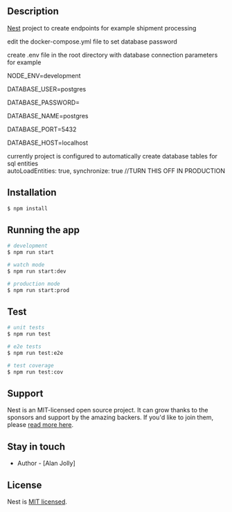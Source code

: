 
## Description

[Nest](https://github.com/nestjs/nest) project to create endpoints for example shipment processing

edit the docker-compose.yml file to set database password

create .env file in the root directory with database connection parameters for example 

NODE_ENV=development

DATABASE_USER=postgres

DATABASE_PASSWORD=<match pw in docker-compose.yml>
  
DATABASE_NAME=postgres
  
DATABASE_PORT=5432
  
DATABASE_HOST=localhost

currently project is configured to automatically create database tables for sql entities     
  autoLoadEntities: true,
  synchronize: true //TURN THIS OFF IN PRODUCTION

## Installation

```bash
$ npm install
```

## Running the app

```bash
# development
$ npm run start

# watch mode
$ npm run start:dev

# production mode
$ npm run start:prod
```

## Test

```bash
# unit tests
$ npm run test

# e2e tests
$ npm run test:e2e

# test coverage
$ npm run test:cov
```

## Support

Nest is an MIT-licensed open source project. It can grow thanks to the sponsors and support by the amazing backers. If you'd like to join them, please [read more here](https://docs.nestjs.com/support).

## Stay in touch

- Author - [Alan Jolly]

## License

Nest is [MIT licensed](LICENSE).
